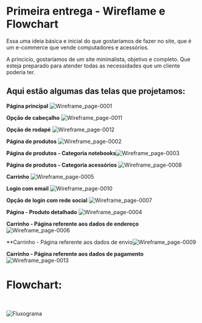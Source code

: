 # Primeira entrega - Wireflame e Flowchart
Essa uma ideia básica e inicial do que gostaríamos de fazer no site, que é um e-commerce que vende computadores e acessórios.

A princício, gostaríamos de um site minimalista, objetivo e completo. Que esteja preparado para atender todas as necessidades que um cliente poderia ter.

## Aqui estão algumas das telas que projetamos:
**Página principal** ![Wireframe_page-0001](https://user-images.githubusercontent.com/101422055/177823059-97be77a1-58ac-4b61-8937-c3dffa5008a1.jpg)

**Opção de cabeçalho** ![Wireframe_page-0011](https://user-images.githubusercontent.com/101422055/177822614-19aac13c-95f8-4815-bd20-80d96f4ac597.jpg)

**Opção de rodapé** ![Wireframe_page-0012](https://user-images.githubusercontent.com/101422055/177822618-ade3e46b-b9a7-49cd-8f5e-547dba5c7462.jpg)

**Página de produtos** ![Wireframe_page-0002](https://user-images.githubusercontent.com/101422055/177823064-bd0eee08-b9f5-44bb-bee7-3a98a4a920fc.jpg)

**Página de produtos - Categoria notebooks**![Wireframe_page-0003](https://user-images.githubusercontent.com/101422055/177823068-671baa26-f154-4a25-8a6e-a53d8855f3a5.jpg)

**Página de produtos - Categoria acessórios** ![Wireframe_page-0008](https://user-images.githubusercontent.com/101422055/177822604-236db2ed-76e9-4cec-b935-eea6b38a7664.jpg)

**Carrinho** ![Wireframe_page-0005](https://user-images.githubusercontent.com/101422055/177822599-70e678f7-26a5-4f05-9675-cfb88ef29862.jpg)

**Login com email** ![Wireframe_page-0010](https://user-images.githubusercontent.com/101422055/177822612-67bab20f-75eb-498e-bcfc-918b449b1d55.jpg)

**Opção de login com rede social** ![Wireframe_page-0007](https://user-images.githubusercontent.com/101422055/177822603-2d24a704-3aab-4a2d-af47-c77a3f2dd0c2.jpg)

**Página - Produto detalhado** ![Wireframe_page-0004](https://user-images.githubusercontent.com/101422055/177822593-78a3a445-60f3-4739-b838-213331be260a.jpg)

**Carrinho - Página referente aos dados de endereço** ![Wireframe_page-0006](https://user-images.githubusercontent.com/101422055/177822602-24dc3299-eaf2-4bd9-95ea-f0f7a21c41b8.jpg)

**Carrinho - Página referente aos dados de envio![Wireframe_page-0009](https://user-images.githubusercontent.com/101422055/177822609-b6a47d79-4042-4953-91b5-48e244c1c517.jpg)

**Carrinho - Página referente aos dados de pagamento** ![Wireframe_page-0013](https://user-images.githubusercontent.com/101422055/177822620-7eb6dfbd-5572-423a-bbdd-ec28d09d4307.jpg)

# Flowchart:

</br>

![Fluxograma](https://user-images.githubusercontent.com/101422055/177896999-e0b8e45d-be03-41c9-b2fd-d7d082f4117e.jpg)
